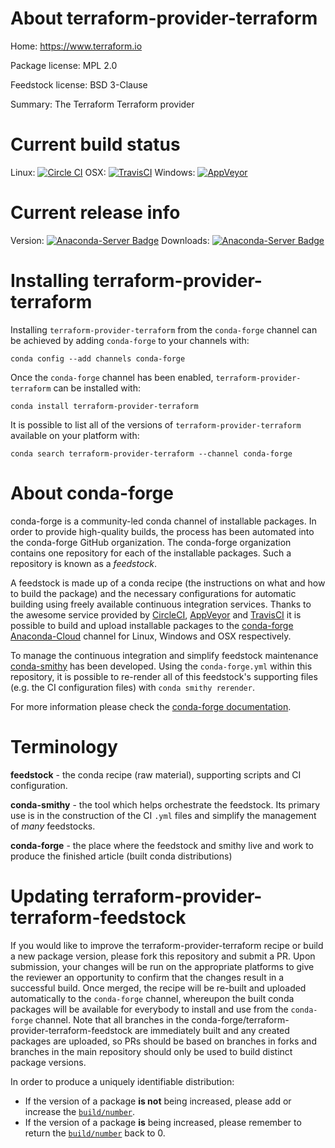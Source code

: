 About terraform-provider-terraform
==================================

Home: https://www.terraform.io

Package license: MPL 2.0

Feedstock license: BSD 3-Clause

Summary: The Terraform Terraform provider



Current build status
====================

Linux: [![Circle CI](https://circleci.com/gh/conda-forge/terraform-provider-terraform-feedstock.svg?style=shield)](https://circleci.com/gh/conda-forge/terraform-provider-terraform-feedstock)
OSX: [![TravisCI](https://travis-ci.org/conda-forge/terraform-provider-terraform-feedstock.svg?branch=master)](https://travis-ci.org/conda-forge/terraform-provider-terraform-feedstock)
Windows: [![AppVeyor](https://ci.appveyor.com/api/projects/status/github/conda-forge/terraform-provider-terraform-feedstock?svg=True)](https://ci.appveyor.com/project/conda-forge/terraform-provider-terraform-feedstock/branch/master)

Current release info
====================
Version: [![Anaconda-Server Badge](https://anaconda.org/conda-forge/terraform-provider-terraform/badges/version.svg)](https://anaconda.org/conda-forge/terraform-provider-terraform)
Downloads: [![Anaconda-Server Badge](https://anaconda.org/conda-forge/terraform-provider-terraform/badges/downloads.svg)](https://anaconda.org/conda-forge/terraform-provider-terraform)

Installing terraform-provider-terraform
=======================================

Installing `terraform-provider-terraform` from the `conda-forge` channel can be achieved by adding `conda-forge` to your channels with:

```
conda config --add channels conda-forge
```

Once the `conda-forge` channel has been enabled, `terraform-provider-terraform` can be installed with:

```
conda install terraform-provider-terraform
```

It is possible to list all of the versions of `terraform-provider-terraform` available on your platform with:

```
conda search terraform-provider-terraform --channel conda-forge
```


About conda-forge
=================

conda-forge is a community-led conda channel of installable packages.
In order to provide high-quality builds, the process has been automated into the
conda-forge GitHub organization. The conda-forge organization contains one repository
for each of the installable packages. Such a repository is known as a *feedstock*.

A feedstock is made up of a conda recipe (the instructions on what and how to build
the package) and the necessary configurations for automatic building using freely
available continuous integration services. Thanks to the awesome service provided by
[CircleCI](https://circleci.com/), [AppVeyor](http://www.appveyor.com/)
and [TravisCI](https://travis-ci.org/) it is possible to build and upload installable
packages to the [conda-forge](https://anaconda.org/conda-forge)
[Anaconda-Cloud](http://docs.anaconda.org/) channel for Linux, Windows and OSX respectively.

To manage the continuous integration and simplify feedstock maintenance
[conda-smithy](http://github.com/conda-forge/conda-smithy) has been developed.
Using the ``conda-forge.yml`` within this repository, it is possible to re-render all of
this feedstock's supporting files (e.g. the CI configuration files) with ``conda smithy rerender``.

For more information please check the [conda-forge documentation](https://conda-forge.org/docs/).

Terminology
===========

**feedstock** - the conda recipe (raw material), supporting scripts and CI configuration.

**conda-smithy** - the tool which helps orchestrate the feedstock.
                   Its primary use is in the construction of the CI ``.yml`` files
                   and simplify the management of *many* feedstocks.

**conda-forge** - the place where the feedstock and smithy live and work to
                  produce the finished article (built conda distributions)


Updating terraform-provider-terraform-feedstock
===============================================

If you would like to improve the terraform-provider-terraform recipe or build a new
package version, please fork this repository and submit a PR. Upon submission,
your changes will be run on the appropriate platforms to give the reviewer an
opportunity to confirm that the changes result in a successful build. Once
merged, the recipe will be re-built and uploaded automatically to the
`conda-forge` channel, whereupon the built conda packages will be available for
everybody to install and use from the `conda-forge` channel.
Note that all branches in the conda-forge/terraform-provider-terraform-feedstock are
immediately built and any created packages are uploaded, so PRs should be based
on branches in forks and branches in the main repository should only be used to
build distinct package versions.

In order to produce a uniquely identifiable distribution:
 * If the version of a package **is not** being increased, please add or increase
   the [``build/number``](http://conda.pydata.org/docs/building/meta-yaml.html#build-number-and-string).
 * If the version of a package **is** being increased, please remember to return
   the [``build/number``](http://conda.pydata.org/docs/building/meta-yaml.html#build-number-and-string)
   back to 0.